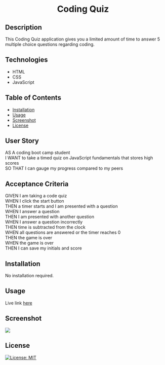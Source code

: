 <h1 align="center">Coding Quiz</h1> 

## Description
This Coding Quiz application gives you a limited amount of time to answer 5 multiple choice questions regarding coding.

## Technologies
* HTML
* CSS
* JavaScript

## Table of Contents

- [Installation](#installation)
- [Usage](#usage)
- [Screenshot](#screenshot)
- [License](#license)

## User Story
AS A coding boot camp student<br>
I WANT to take a timed quiz on JavaScript fundamentals that stores high scores<br>
SO THAT I can gauge my progress compared to my peers

## Acceptance Criteria
GIVEN I am taking a code quiz<br>
WHEN I click the start button<br>
THEN a timer starts and I am presented with a question<br>
WHEN I answer a question<br>
THEN I am presented with another question<br>
WHEN I answer a question incorrectly<br>
THEN time is subtracted from the clock<br>
WHEN all questions are answered or the timer reaches 0<br>
THEN the game is over<br>
WHEN the game is over<br>
THEN I can save my initials and score

## Installation

No installation required.

## Usage 
Live link [here](https://brianlockerbie.github.io/coding-quiz)

## Screenshot

<img src="./assets/images/code-quiz.png">

## License

[![License: MIT](https://img.shields.io/badge/License-MIT-yellow.svg)](https://opensource.org/licenses/MIT)
